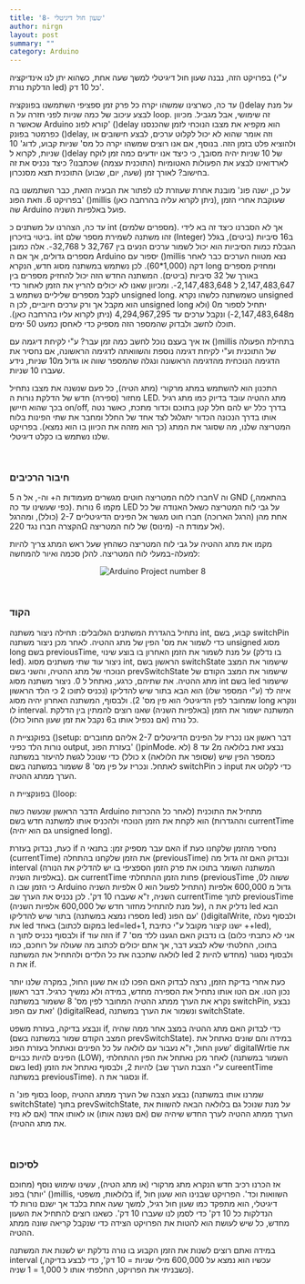 ```yaml
---
title: '8- שעון חול דיגיטלי'
author: nirgn
layout: post
summary: ""
category: Arduino
---
```

בפרויקט הזה, נבנה שעון חול דיגיטלי למשך שעה אחת, כשהוא יתן לנו אינדיקציה (ע"י הדלקת נורת led) כל 10 דק'.

<!--more-->

עד כה, כשרצינו שמשהו יקרה כל פרק זמן ספציפי השתמשנו בפונקציה ()delay על מנת לבצע עיכוב של כמה שניות לפני חזרה על ה loop. זה שימושי, אבל מגביל. מכיוון שכאשר ה Arduino קורא לפונ' ()delay הוא מקפיא את מצבו הנוכחי לזמן שהכנסנו כפרמטר בפונק ()delay, וזה אומר שהוא לא יכול לקלוט ערכים, לבצע חישובים או ולהוציא פלט בזמן הזה. בנוסף, אם אנו רוצים שמשהו יקרה כל מס' שניות קבוע, לדוג' 10 שניות, לקרוא ל ()delay של 10 שניות יהיה מסובך, כי כיצד אנו יודעים כמה זמן לוקח לארדואינו לבצע את הפעולות האטומיות (התוכנית עצמה) שכתבנו? כיצד נכניס את זה בחישוב? לאורך זמן (שעה, יום, שבוע) התוכנית תצא מסנכרון.

על כן, ישנה פונ' מובנת אחרת שעוזרת לנו לפתור את הבעיה הזאת, כבר השתמשנו בה בפרויקט 6. וזאת הפונ' ()millis (ניתן לקרוא עליה בהרחבה כאן), שעוקבת אחרי הזמן שה Arduino פועל באלפיות השניה.

עד כה, הצהרנו על משתנים כ int (מספרים שלמים). אך לא הסברנו כיצד זה בא לידי ביטוי בזיכרון. int זהו משתנה לשמירת מספר שלם (Integer) ב16 סיביות (ביטים), בגלל הגבלת כמות הסיביות הוא יכול לשמור ערכים הנעים בין 32,767 ל 32,768-. אלה כמובן מספרים גדולים, אך אם ה Arduino יספור עם ()millis נצא מטווח הערכים כבר לאחר דקה (1,000*60). לכן נשתמש במשתנה מסוג חדש, הנקרא long ומחזיק מספרים באורך של 32 סיביות (ביטים). המשתנה החדש הזה יכול להחזיק מספרים בין 2,147,483,647 ל 2,147,483,648-. ומכיוון שאנו לא יכולים להריץ את הזמן לאחור כדי לקבל מספרים שליליים נשתמש ב unsigned long. כשמשתנה כלשהו נקרא unsigned הוא מקבל אך ורק ערכים חיוביים, לכן ה unsigned long יתחיל לספור מ0 (ולא מ2,147,483,648-) ונקבל ערכים עד 4,294,967,295 (ניתן לקרוא עליו בהרחבה כאן). תוכלו לחשב ולבדוק שהמספר הזה מספיק כדי לאחסן כמעט 50 ימים.

אז איך בעצם נוכל לחשב כמה זמן עבר? ע"י לקיחת דיגמה עם ()millis בתחילת הפעולה של התוכנית וע"י לקיחת דגימה נוספת והשוואתה לדגימה הראשונה, אם נחסיר את הדגימה הנוכחית מהדגימה הראשונה ונגלה שהמספר שווה או גדול מ10 שניות, נידע שעברו 10 שניות.

התכנון הוא להשתמש במתג מרקורי (מתג הטיה), כל פעם שנשנה את מצבו נתחיל מחזור (ספירה) חדש של הדלקת נורות ה LED. מתג ההטיה עובד בדיוק כמו מתג רגיל בכך שהוא חיישן on/off, בדרך כלל יש להם חלל קטן בתוכם וכדור מתכת, כאשר נטה אותו בדרך הנכונה הכדור יתגלגל לצד אחד של החלל ומחבר את שתי הפינות בלוח המטריצה שלנו, מה שסוגר את המתג (כך הוא מזהה את הכיוון בו הוא נמצא). בפרויקט שלנו נשתמש בו כקלט דיגיטלי.

&nbsp;

### חיבור הרכיבים

חברו ללוח המטריצה חוטים מגשרים מעמודות ה+ וה-, אל ה 5V וה GND (בהתאמה, כפי שעשינו עד כה). מקמו 6 נורות LED על גבי לוח המטריצה כשאל האנודה של כל אחת מהן (הרגל הארוכה) חברו חוט מגשר אל הפינים הדיגיטליים 2-7 (כולל), ומהרגל הקצרה חברו נגד 220Ω אל עמודת ה- (מינוס) של לוח המטריצה).

מקמו  את מתג ההטיה על גבי לוח המטריצה כשהחץ שעל ראש המתג צריך להיות למעלה-במעלי לוח המטריצה.
להלן סכמה ואיור להמחשה:

<div style="text-align: center;">
  <img src="/assets/img/posts/arduino-8/Arduino_Project_num8.png" alt="Arduino Project number 8">
</div>

&nbsp;

### הקוד

נתחיל בהגדרת המשתנים הגלובלים:
תחילה ניצור משתנה int, קבוע, בשם switchPin כדי לשמור את מס' הפין של מתג ההטיה.
לאחר מכן ניצור משתנה unsigned מסוג long בשם previousTime, על מנת לשמור את הזמן האחרון בו בוצע שינוי (בו נדלק led).
ניצור עוד שתי משתנים מסוג int, הראשון בשם switchState שישמור את המצב הנוכחי של מתג ההטיה, והשני בשם prevSwitchState שישמור את המצב הקודם של מתג ההטיה. את שתיהם, כרגע, נאתחל ל 0.
ניצור משתנה מסוג int בשם led שישמור איזה לד (ע"י המספר שלו) הוא הבא בתור שיש להדליקו (נכניס לתוכו 2 כי הלד הראשון שמחובר לפין הדיגיטלי הוא פין מס' 2).
ולבסוף, המשתנה האחרון יהיה מסוג long ונקרא לו interval. המשתנה ישמור את הזמן (באלפיות השניה) שאנו רוצים להמתין בין הדלקת כל נורה (אם נכפיל אותו ב6 נקבל את זמן שעון החול כולו).

בפוקנציית ה ()setup:
דבר ראשון אנו נכריז על הפינים הדיגיטלים 2-7 אליהם מחוברים נורות הלד כפיני output, בעזרת הפונ' ()pinMode. נבצע זאת בלולאה  מ2 עד 8 (לא כולל) כדי שנוכל לגשת להיעזר במשתנה x (שסופר את הלולאה) כמספר הפין שיש לאתחל.
ונכריז על פין מס' 8 ששמור במשתנה בשם switchPin כ input כדי לקלוט את הערך ממתג ההטיה.

בפונקציית ה ()loop:

הדבר הראשון שנעשה כשה Arduino מתחיל את התוכנית (לאחר כל ההכרזות וההגדרות) הוא לקחת את הזמן הנוכחי ולהכניס אותו למשתנה חדש בשם currentTime (גם הוא יהיה unsigned long).

כעת, נבדוק בעזרת if האם עבר מספיק זמן:
בתנאי ה if נחסיר מהזמן שלקחנו כעת (currentTime) את הזמן שלקחנו בהתחלה (previousTime) ונבדוק האם זה גדול מה interval (המשתנה השומר בתוכו את פרק הזמן הספציפי בו יש להדליק את הנורה באלפיות השניה). אם currentTime פחות הזמן ההתחלתי (previousTime ששוה ל0, כי הזמן שבו ה Arduino התחיל לפעול הוא 0 אלפיות השניה) גדול מ 600,000 אלפיות השניה, ז"א שעברו 10 דק'. לכן נכניס את הערך שב currentTime לתוך previousTime (על מנת להתחיל מחזור חדש של 600,000 אלפיות השניה), נדליק את ה led הבא בתור שיש להדליקו (מספרו נמצא במשתנה led) עם הפונ' ()digitalWrite, ולבסוף נעלה את led באחד (במקום לכתוב led=led+1, ישנו קיצור מקובל ע"י כתיבת ++led), ולבסוף נכניס לתוך ה if הזה עוד if בו נדבוק האם הגענו ללד מס' 7 (אני לא כתבתי כלום בתוכו, החלטתי שלא לבצע דבר, אך אתם יכולים לכתוב מה שעולה על רוחכם, כמו לולאה שתכבה את כל הלדים ולהתחיל את המשתנה led מחדש להיות 2) ולבסוף נסגור את ה if.


כעת אחרי בדיקת הזמן, נרצה לבדוק האם הפכו לנו את שעון החול, במקרה שלנו יותר נכון הטו. אם הטו אותו נתחיל את הספירה מחדש, במידה ולא נמשיך כרגיל. דבר ראשון נקרא את הערך ממתג ההטיה המחובר לפין מס' 8 ששמור במשתנה switchPin, נבצע זאת עם הפונ' ()digitalRead, ונשמור את הערך במשתנה switchState.

ונבצע בדיקה, בעזרת משפט if, כדי לבדוק האם מתג ההטיה במצב אחר ממה שהיה (המצב הקודם שמור במשתנה בשם prevSwitchState). במידה והם שונים נאתחל את שעון החול, ז"א נעבור עם לולאה על כל הפינים ונאתחל בעזרת הפונ' digitalWrtie את הפינים להיות כבויים (LOW), לאחר מכן נאתחל את הפין ההתחלתי (השמור במשתנה בשם led) להיות 2, ולבסוף נאתחל את הזמן (ע"י הצבת הערך שב cureentTime במשתנה previousTime). ונסגור את ה if.

בסוף פונ' ה loop, נבצע הצבה של הערך ממתג ההטיה (שמרנו אותו במשתנה switchState) בתוך prevSwitchState, על מנת שנוכל גם בלולאה הבאה להשוות את הערך ממתג ההטיה לערך החדש שיהיה שם (אם נשנה אותו) או לאותו אחד (אם לא נזיז את מתג ההטיה).

&nbsp;

### לסיכום

אז הכרנו רכיב חדש הנקרא מתג מרקורי (או מתג הטיה), עשינו שימוש נוסף (מחוכם יותר) בפונ' ()millis, בלולאות, משפטי if, השוואות וכד'. הפרויקט שבנינו הוא שעון חול דיגיטלי, הוא מתפקד כמו שעון חול רגיל, למשך שעה אחת בלבד אך ישנם נורות לד הנדלקות כל 10 דק' כדי לסמן לנו שעברו 10 דק'. כשאנו רוצים להתחיל את השעון מחדש, כל שיש לעושת הוא להטות את הפרויקט הצידה כדי שנקבל קריאה שונה ממתג ההטיה.

במידה ואתם רוצים לשנות את הזמן הקבוע בו נורה נדלקת יש לשנות את המשתנה interval (עכשיו הוא נמצא על 600,000 מילי שניות = 10 דק', כדי לבצע בדיקה, כשבניתי את הפרויקט, החלפתי אותו ל 1,000 = 1 שניה).
